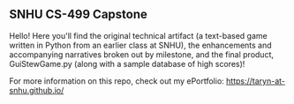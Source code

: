 ## SNHU CS-499 Capstone

Hello! Here you'll find the original technical artifact (a text-based game written in Python from an earlier class at SNHU), the enhancements and accompanying narratives broken out by milestone, and the final product, GuiStewGame.py (along with a sample database of high scores)!

For more information on this repo, check out my ePortfolio: https://taryn-at-snhu.github.io/
